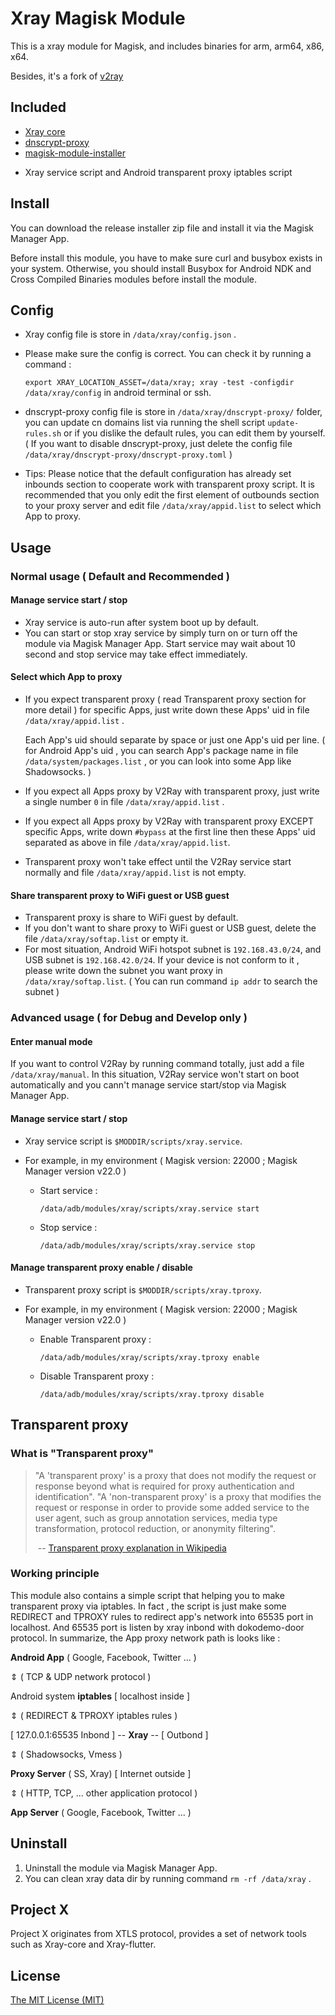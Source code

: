 # Xray Magisk Module

This is a xray module for Magisk, and includes binaries for arm, arm64, x86, x64.

Besides, it's a fork of [v2ray](<https://github.com/Magisk-Modules-Repo/v2ray>)

## Included

* [Xray core](<https://github.com/xtls/xray-core>)
* [dnscrypt-proxy](<https://github.com/DNSCrypt/dnscrypt-proxy>)
* [magisk-module-installer](https://github.com/topjohnwu/magisk-module-installer)

- Xray service script and Android transparent proxy iptables script



## Install

You can download the release installer zip file and install it via the Magisk Manager App.

Before install this module, you have to make sure curl and busybox exists in your system. Otherwise, you should install Busybox for Android NDK and Cross Compiled Binaries modules before install the module.

## Config

- Xray config file is store in `/data/xray/config.json` .

- Please make sure the config is correct. You can check it by running a command :

   `export XRAY_LOCATION_ASSET=/data/xray; xray -test -configdir /data/xray/config`  in android terminal or ssh.

- dnscrypt-proxy config file is store in `/data/xray/dnscrypt-proxy/` folder, you can update cn domains list via running the shell script `update-rules.sh` or if you dislike the default rules, you can edit them by yourself. ( If you want to disable dnscrypt-proxy, just delete the config file `/data/xray/dnscrypt-proxy/dnscrypt-proxy.toml` )

- Tips: Please notice that the default configuration has already set inbounds section to cooperate work with transparent proxy script. It is recommended that you only edit the first element of outbounds section to your proxy server and edit file `/data/xray/appid.list` to select which App to proxy.



## Usage

### Normal usage ( Default and Recommended )

#### Manage service start / stop

- Xray service is auto-run after system boot up by default.
- You can start or stop xray service by simply turn on or turn off the module via Magisk Manager App. Start service may wait about 10 second and stop service may take effect immediately.



#### Select which App to proxy

- If you expect transparent proxy ( read Transparent proxy section for more detail ) for specific Apps, just write down these Apps' uid in file `/data/xray/appid.list` . 

  Each App's uid should separate by space or just one App's uid per line. ( for Android App's uid , you can search App's package name in file `/data/system/packages.list` , or you can look into some App like Shadowsocks. )

- If you expect all Apps proxy by V2Ray with transparent proxy, just write a single number `0` in file `/data/xray/appid.list` .

- If you expect all Apps proxy by V2Ray with transparent proxy EXCEPT specific Apps, write down `#bypass` at the first line then these Apps' uid separated as above in file `/data/xray/appid.list`. 

- Transparent proxy won't take effect until the V2Ray service start normally and file `/data/xray/appid.list` is not empty.



#### Share transparent proxy to WiFi guest or USB guest

- Transparent proxy is share to WiFi guest by default.
- If you don't want to share proxy to WiFi guest or USB guest, delete the file `/data/xray/softap.list` or empty it.
- For most situation, Android WiFi hotspot subnet is `192.168.43.0/24`, and USB subnet is `192.168.42.0/24`. If your device is not conform to it , please write down the subnet you want proxy in `/data/xray/softap.list`. ( You can run command `ip addr` to search the subnet )



### Advanced usage ( for Debug and Develop only )

#### Enter manual mode

If you want to control V2Ray by running command totally, just add a file `/data/xray/manual`.  In this situation, V2Ray service won't start on boot automatically and you cann't manage service start/stop via Magisk Manager App. 



#### Manage service start / stop

- Xray service script is `$MODDIR/scripts/xray.service`.

- For example, in my environment ( Magisk version: 22000 ; Magisk Manager version v22.0 )

  - Start service : 

    `/data/adb/modules/xray/scripts/xray.service start`

  - Stop service :

    `/data/adb/modules/xray/scripts/xray.service stop`



#### Manage transparent proxy enable / disable

- Transparent proxy script is `$MODDIR/scripts/xray.tproxy`.

- For example, in my environment ( Magisk version: 22000 ; Magisk Manager version v22.0 )

  - Enable Transparent proxy : 

    `/data/adb/modules/xray/scripts/xray.tproxy enable`

  - Disable Transparent proxy :

    `/data/adb/modules/xray/scripts/xray.tproxy disable`



## Transparent proxy

### What is "Transparent proxy"

> "A 'transparent proxy' is a proxy that does not modify the request or response beyond what is required for proxy authentication and identification". "A 'non-transparent proxy' is a proxy that modifies the request or response in order to provide some added service to the user agent, such as group annotation services, media type transformation, protocol reduction, or anonymity filtering".
>
> ​                                -- [Transparent proxy explanation in Wikipedia](https://en.wikipedia.org/wiki/Proxy_server#Transparent_proxy)



### Working principle

This module also contains a simple script that helping you to make transparent proxy via iptables. In fact , the script is just make some REDIRECT and TPROXY rules to redirect app's network into 65535 port in localhost. And 65535 port is listen by xray inbond with dokodemo-door protocol. In summarize, the App proxy network path is looks like :



**Android App** ( Google, Facebook, Twitter ... )

  &vArr;  ( TCP & UDP network protocol )

Android system **iptables**      [ localhost inside ]

  &vArr;  ( REDIRECT & TPROXY iptables rules )

[ 127.0.0.1:65535 Inbond ] -- **Xray** -- [ Outbond ]

  &vArr;  ( Shadowsocks, Vmess )

**Proxy Server** ( SS, Xray)   [ Internet outside ]             

  &vArr; ( HTTP, TCP, ... other application protocol ) 

**App Server** ( Google, Facebook, Twitter ... )



## Uninstall

1. Uninstall the module via Magisk Manager App.
2. You can clean xray data dir by running command `rm -rf /data/xray` .



## Project X

Project X originates from XTLS protocol, provides a set of network tools such as Xray-core and Xray-flutter.


## License

[The MIT License (MIT)](https://raw.githubusercontent.com/xtls/xray-core/master/LICENSE)
